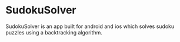 # SudokuSolver

SudokuSolver is an app built for android and ios which solves sudoku puzzles using a backtracking algorithm.

